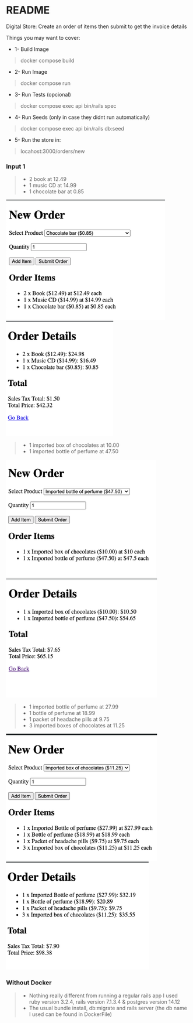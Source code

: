 # README

Digital Store: Create an order of items then submit to get the invoice details

Things you may want to cover:

* 1- Build Image
> docker compose build

* 2- Run Image
> docker compose run

* 3- Run Tests (opcional)
> docker compose exec api bin/rails spec

* 4- Run Seeds (only in case they didnt run automatically)
> docker compose exec api bin/rails db:seed

* 5- Run the store in:
> locahost:3000/orders/new

### Input 1
> - 2 book at 12.49 
> - 1 music CD at 14.99
> - 1 chocolate bar at 0.85

![input1.png](docs%2Finput1.png)
![output1.png](docs%2Foutput1.png)

> - 1 imported box of chocolates at 10.00
> - 1 imported bottle of perfume at 47.50

![input2.png](docs%2Finput2.png)
![output2.png](docs%2Foutput2.png)

> - 1 imported bottle of perfume at 27.99
> - 1 bottle of perfume at 18.99
> - 1 packet of headache pills at 9.75
> - 3 imported boxes of chocolates at 11.25

![input3.png](docs%2Finput3.png)
![output3.png](docs%2Foutput3.png)


### Without Docker
> - Nothing really different from running a regular rails app I used ruby version 3.2.4, rails version 7.1.3.4 & postgres version 14.12
> - The usual bundle install, db:migrate and rails server (the db name I used can be found in DockerFile)






